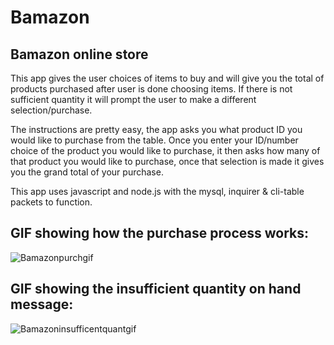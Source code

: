 # Bamazon

## Bamazon online store

This app gives the user choices of items to buy and will give you the total of products purchased after user is done choosing items. If there is not sufficient quantity it will prompt the user to make a different selection/purchase.

The instructions are pretty easy, the app asks you what product ID you would like to purchase from the table. Once you enter your ID/number choice of the product you would like to purchase, it then asks how many of that product you would like to purchase, once that selection is made it gives you the grand total of your purchase.

This app uses javascript and node.js with the mysql, inquirer & cli-table packets to function.



## GIF showing how the purchase process works:
![Bamazonpurchgif](https://user-images.githubusercontent.com/47544368/55356739-728bba00-5499-11e9-8b5e-da121dadbb1c.gif)

## GIF showing the insufficient quantity on hand message:
![Bamazoninsufficentquantgif](https://user-images.githubusercontent.com/47544368/55356775-833c3000-5499-11e9-81e9-390735a360e0.gif)

